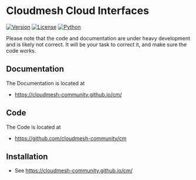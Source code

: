 # Cloudmesh Cloud Interfaces

[![Version](https://img.shields.io/pypi/v/cloudmesh-cloud.svg)](https://pypi.python.org/pypi/cloudmesh-cloud)
[![License](https://img.shields.io/badge/License-Apache%202.0-blue.svg)](https://github.com/cloudmesh/cloudmesh-cloud/blob/master/LICENSE)
[![Python](https://img.shields.io/pypi/pyversions/cloudmesh-cloud.svg)](https://pypi.python.org/pypi/cloudmesh-cloud)

Please note that the code and documentation are under heavy development and is likely not correct. 
It will be your task to correct it, and make sure the code works.

## Documentation

The Documentation is located at 

* <https://cloudmesh-community.github.io/cm/>

## Code

The Code is located at 

* <https://github.com/cloudmesh-community/cm>

## Installation

* See <https://cloudmesh-community.github.io/cm/>

